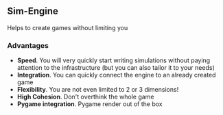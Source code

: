 ## Sim-Engine
Helps to create games without limiting you

### Advantages
* **Speed**. You will very quickly start writing simulations without paying attention to the infrastructure (but you can also tailor it to your needs)
* **Integration**. You can quickly connect the engine to an already created game
* **Flexibility**. You are not even limited to 2 or 3 dimensions!
* **High Cohesion**. Don't overthink the whole game
* **Pygame integration**. Pygame render out of the box
